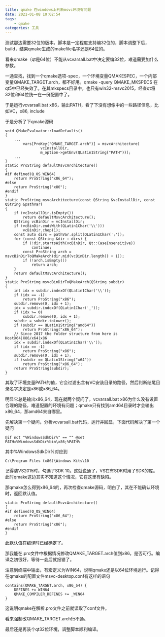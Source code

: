 ```yaml
---
title: qmake 在windows上判断msvc环境有问题
date: 2021-01-08 10:02:54
tags:
    - qmake
categories: 工具
---
```


测试那边需要32位的版本。脚本是一定程度支持编32位的，脚本调整下后，build，结果qmake生成的makefile名字还是64位的。

看来qmake（qt是64位）不能从vcvarsall.bat中决定要编32位，难道需要加什么参数。

<!--more-->

一通查找，找到一个qmake选项-spec，一个环境变量QMAKESPEC，一个内部变量QMAKE_TARGET.arch，都不好用。qmake -query QMAKE_MKSPECS 在qt5中已经失效了。在其mkspecs目录中，也只有win32-msvc2015，经查qt将32位和64位统一在一份配置中了。

于是运行vcvarsall.bat x86，输出PATH，看了下没有想像中的一些路径信息，比如VC，x86, include

于是分析了下qmake源码

```
void QMakeEvaluator::loadDefaults()
{
    ...
        vars[ProKey("QMAKE_TARGET.arch")] = msvcArchitecture(
                vcInstallDir,
                m_option->getEnv(QLatin1String("PATH")));
    ...
}
static ProString defaultMsvcArchitecture()
{
#if defined(Q_OS_WIN64)
    return ProString("x86_64");
#else
    return ProString("x86");
#endif
}
static ProString msvcArchitecture(const QString &vcInstallDir, const QString &pathVar)
{
    if (vcInstallDir.isEmpty())
        return defaultMsvcArchitecture();
    QString vcBinDir = vcInstallDir;
    if (vcBinDir.endsWith(QLatin1Char('\\')))
        vcBinDir.chop(1);
    const auto dirs = pathVar.split(QLatin1Char(';'));
    for (const QString &dir : dirs) {
        if (!dir.startsWith(vcBinDir, Qt::CaseInsensitive))
            continue;
        const ProString arch = msvcBinDirToQMakeArch(dir.mid(vcBinDir.length() + 1));
        if (!arch.isEmpty())
            return arch;
    }
    return defaultMsvcArchitecture();
}
static ProString msvcBinDirToQMakeArch(QString subdir)
{
    int idx = subdir.indexOf(QLatin1Char('\\'));
    if (idx == -1)
        return ProString("x86");
    subdir.remove(0, idx + 1);
    idx = subdir.indexOf(QLatin1Char('_'));
    if (idx >= 0)
        subdir.remove(0, idx + 1);
    subdir = subdir.toLower();
    if (subdir == QLatin1String("amd64"))
        return ProString("x86_64");
    // Since 2017 the folder structure from here is HostX64|X86/x64|x86
    idx = subdir.indexOf(QLatin1Char('\\'));
    if (idx == -1)
        return ProString("x86");
    subdir.remove(0, idx + 1);
    if (subdir == QLatin1String("x64"))
        return ProString("x86_64");
    return ProString(subdir);
}
```

其取了环境变量PATH的值，它会过滤出含有VC安装目录的路径，然后判断结尾目录名字决定是x86或x86_64。

明显它总是输出x86_64，现在就两个疑问了，vcvarsall.bat x86为什么没有设置合理的路径，难道配置的环境有问题；qmake只有找到amd64目录时才会输出x86_64，那amd64来自哪里。

先解决第一个疑问，分析vcvarsall.bat代码，运行并回显，下面代码解决了第一个疑问

```
@if not "%WindowsSdkDir%" == "" @set PATH=%WindowsSdkDir%bin\x86;%PATH%
```

其中%WindowsSdkDir%对应到

```
C:\Program Files (x86)\Windows Kits\10
```

记得装VS2015时，勾选了SDK 10。这就说通了，VS在有SDK时用了SDK的库。此时qmake这边其实不知道这个情况，它在这里有缺陷。

那qmake怎么得到x86_64的，再次检查qmake源码，明白了，其在不能确认环境时，返回默认值。

```
static ProString defaultMsvcArchitecture()
{
#if defined(Q_OS_WIN64)
    return ProString("x86_64");
#else
    return ProString("x86");
#endif
}
```

此默认值在编译时已经确定了。

那我能在.pro文件中根据情况修改QMAKE_TARGET.arch值到x86，是否可行。编译之初很好，等待一会后就报错了。

注意到终端中输出，有宏定义为WIN64，说明qmake还是以64位环境运行。记得在qmake的配置文件msvc-desktop.conf有这样的语句

```
contains(QMAKE_TARGET.arch, x86_64) {
    DEFINES += WIN64
    QMAKE_COMPILER_DEFINES += _WIN64
}
```

这说明qmake在解析.pro文件之前就读取了conf文件。

看来强制改QMAKE_TARGET.arch行不通。

最后还是再装个qt32位环境，调整脚本顺利编译。